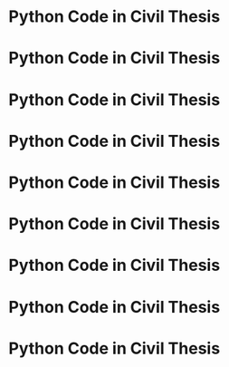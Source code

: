 # Python Code  in Civil Thesis


# Python Code  in Civil Thesis



# Python Code  in Civil Thesis

# Python Code  in Civil Thesis


# Python Code  in Civil Thesis

# Python Code  in Civil Thesis

# Python Code  in Civil Thesis



# Python Code  in Civil Thesis 
# Python Code  in Civil Thesis
